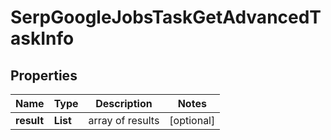 # SerpGoogleJobsTaskGetAdvancedTaskInfo


## Properties

| Name | Type | Description | Notes |
|------------ | ------------- | ------------- | -------------|
**result** | **List<SerpGoogleJobsTaskGetAdvancedResultInfo>** | array of results |[optional]|